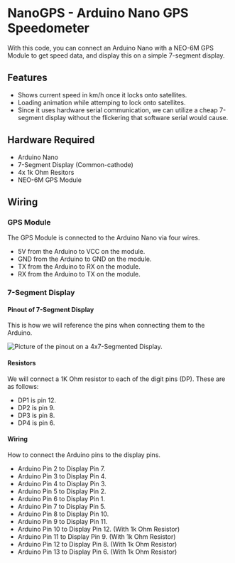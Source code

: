 # NanoGPS - Arduino Nano GPS Speedometer
With this code, you can connect an Arduino Nano with a NEO-6M GPS Module to get speed data, and display this on a simple 7-segment display.

## Features
- Shows current speed in km/h once it locks onto satellites.
- Loading animation while attemping to lock onto satellites.
- Since it uses hardware serial communication, we can utilize a cheap 7-segment display without the flickering that software serial would cause.

## Hardware Required
- Arduino Nano 
- 7-Segment Display (Common-cathode)
- 4x 1k Ohm Resitors
- NEO-6M GPS Module

## Wiring
### GPS Module
The GPS Module is connected to the Arduino Nano via four wires. 
- 5V from the Arduino to VCC on the module.
- GND from the Arduino to GND on the module.
- TX from the Arduino to RX on the module.
- RX from the Arduino to TX on the module.
### 7-Segment Display
#### Pinout of 7-Segment Display
This is how we will reference the pins when connecting them to the Arduino.


![Picture of the pinout on a 4x7-Segmented Display.](https://github.com/simonliii/NanoGPS/assets/18261239/03463748-8713-46c4-8b11-6f7b9c949dad)
#### Resistors
We will connect a 1K Ohm resistor to each of the digit pins (DP). These are as follows:
- DP1 is pin 12.
- DP2 is pin 9.
- DP3 is pin 8.
- DP4 is pin 6.

#### Wiring
How to connect the Arduino pins to the display pins.

- Arduino Pin 2 to Display Pin 7.
- Arduino Pin 3 to Display Pin 4.
- Arduino Pin 4 to Display Pin 3.
- Arduino Pin 5 to Display Pin 2.
- Arduino Pin 6 to Display Pin 1.
- Arduino Pin 7 to Display Pin 5.
- Arduino Pin 8 to Display Pin 10.
- Arduino Pin 9 to Display Pin 11.
- Arduino Pin 10 to Display Pin 12. (With 1k Ohm Resistor)
- Arduino Pin 11 to Display Pin 9.  (With 1k Ohm Resistor)
- Arduino Pin 12 to Display Pin 8.  (With 1k Ohm Resistor)
- Arduino Pin 13 to Display Pin 6.  (With 1k Ohm Resistor)
